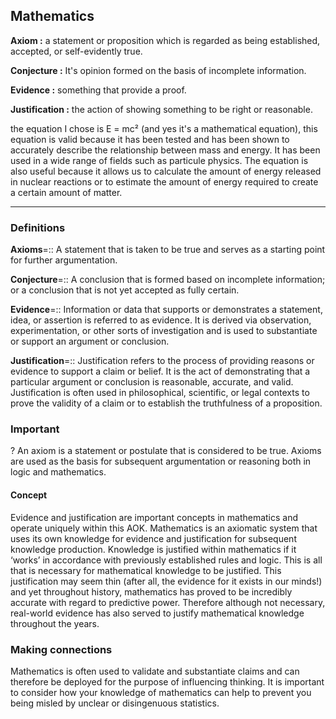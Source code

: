 
## **Mathematics**

**Axiom :** a statement or proposition which is regarded as being established, accepted, or self-evidently true.

**Conjecture :** It's opinion formed on the basis of incomplete information.

**Evidence :** something that provide a proof.

**Justification :** the action of showing something to be right or reasonable.

the equation I chose is E = mc² (and yes it's a mathematical equation), this equation is valid because it has been tested and has been shown to accurately describe the relationship between mass and energy. It has been used in a wide range of fields such as particule physics. The equation is also useful because it allows us to calculate the amount of energy released in nuclear reactions or to estimate the amount of energy required to create a certain amount of matter.

---

### **Definitions**

**Axioms**=:: A statement that is taken to be true and serves as a starting point for further argumentation.

**Conjecture**=:: A conclusion that is formed based on incomplete information; or a conclusion that is not yet accepted as fully certain.

**Evidence**=:: Information or data that supports or demonstrates a statement, idea, or assertion is referred to as evidence. It is derived via observation, experimentation, or other sorts of investigation and is used to substantiate or support an argument or conclusion.

**Justification**=:: Justification refers to the process of providing reasons or evidence to support a claim or belief. It is the act of demonstrating that a particular argument or conclusion is reasonable, accurate, and valid. Justification is often used in philosophical, scientific, or legal contexts to prove the validity of a claim or to establish the truthfulness of a proposition.


### **Important**
?
An axiom is a statement or postulate that is considered to be true. Axioms are used as the basis for subsequent argumentation or reasoning both in logic and mathematics.

  
#### **Concept**

Evidence and justification are important concepts in mathematics and operate uniquely within this AOK. Mathematics is an axiomatic system that uses its own knowledge for evidence and justification for subsequent knowledge production. Knowledge is justified within mathematics if it ‘works’ in accordance with previously established rules and logic. This is all that is necessary for mathematical knowledge to be justified. This justification may seem thin (after all, the evidence for it exists in our minds!) and yet throughout history, mathematics has proved to be incredibly accurate with regard to predictive power. Therefore although not necessary, real-world evidence has also served to justify mathematical knowledge throughout the years.

### **Making connections**  

Mathematics is often used to validate and substantiate claims and can therefore be deployed for the purpose of influencing thinking. It is important to consider how your knowledge of mathematics can help to prevent you being misled by unclear or disingenuous statistics.